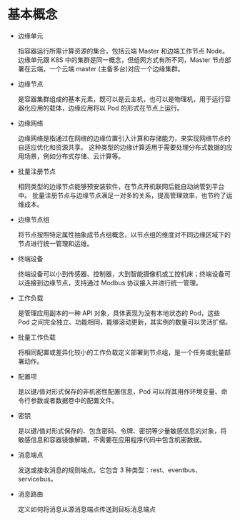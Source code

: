 # 基本概念

- 边缘单元

  指容器运行所需计算资源的集合，包括云端 Master 和边端工作节点 Node。
  边缘单元跟 K8S 中的集群是同一概念，但组网方式有所不同，Master 节点部署在云端，一个云端 master (主备多台)对应一个边缘集群。

- 边缘节点

  是容器集群组成的基本元素，既可以是云主机，也可以是物理机，用于运行容器化应用的载体，边缘应用将以 Pod 的形式在节点上运行。

- 边缘网络

  边缘网络是指通过在网络的边缘位置引入计算和存储能力，来实现网络节点的自适应优化和资源共享。
  这种类型的边缘计算适用于需要处理分布式数据的应用场景，例如分布式存储、云计算等。

- 批量注册节点

  相同类型的边缘节点能够预安装软件，在节点开机联网后能自动纳管到平台中。
  批量注册节点与边缘节点满足一对多的关系，提高管理效率，也节约了运维成本。

- 边缘节点组

  将节点按照特定属性抽象成节点组概念，以节点组的维度对不同边缘区域下的节点进行统一管理和运维。

- 终端设备

  终端设备可以小到传感器、控制器，大到智能摄像机或工控机床；终端设备可以连接到边缘节点，支持通过 Modbus 协议接入并进行统一管理。

- 工作负载

  是管理应用副本的一种 API 对象，具体表现为没有本地状态的 Pod，这些 Pod 之间完全独立、功能相同，能够滚动更新，其实例的数量可以灵活扩缩。

- 批量工作负载

  将相同配置或差异化较小的工作负载定义部署到节点组，是一个任务或批量部署动作。

- 配置项

  是以键/值对形式保存的非机密性配置信息，Pod 可以将其用作环境变量、命令行参数或者数据卷中的配置文件。

- 密钥

  是以键/值对形式保存的、包含密码、令牌、密钥等少量敏感信息的对象，将敏感信息和容器镜像解耦，不需要在应用程序代码中包含机密数据。

- 消息端点

  发送或接收消息的规则端点。它包含 3 种类型：rest、eventbus、servicebus。

- 消息路由

  定义如何将消息从源消息端点传送到目标消息端点
